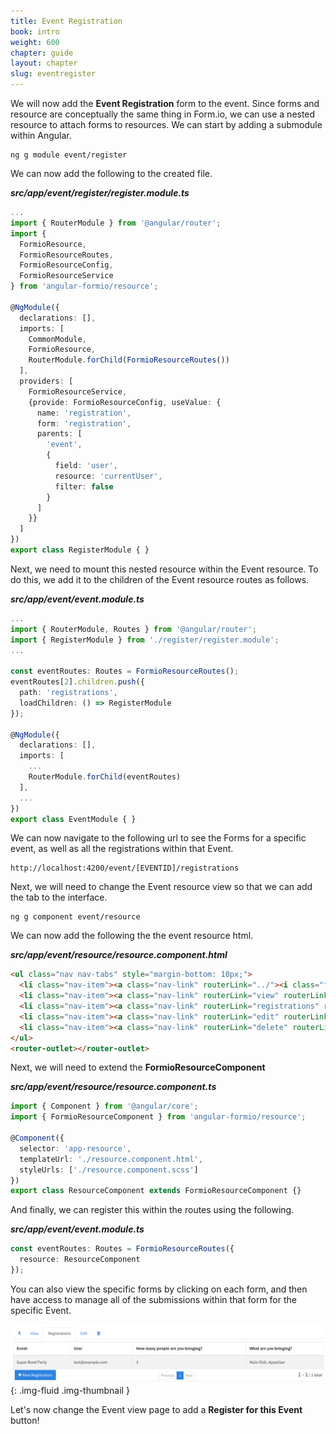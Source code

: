 ```yaml
---
title: Event Registration
book: intro
weight: 600
chapter: guide
layout: chapter
slug: eventregister
---
```

We will now add the **Event Registration** form to the event. Since forms and resource are conceptually the same thing in Form.io, we can use a nested resource to attach forms to resources. We can start by adding a submodule within Angular.

```
ng g module event/register
```

We can now add the following to the created file.

***src/app/event/register/register.module.ts***
```ts
...
import { RouterModule } from '@angular/router';
import {
  FormioResource,
  FormioResourceRoutes,
  FormioResourceConfig,
  FormioResourceService
} from 'angular-formio/resource';

@NgModule({
  declarations: [],
  imports: [
    CommonModule,
    FormioResource,
    RouterModule.forChild(FormioResourceRoutes())
  ],
  providers: [
    FormioResourceService,
    {provide: FormioResourceConfig, useValue: {
      name: 'registration',
      form: 'registration',
      parents: [
        'event',
        {
          field: 'user',
          resource: 'currentUser',
          filter: false
        }
      ]
    }}
  ]
})
export class RegisterModule { }
```

Next, we need to mount this nested resource within the Event resource. To do this, we add it to the children of the Event resource routes as follows.

***src/app/event/event.module.ts***
```ts
...
import { RouterModule, Routes } from '@angular/router';
import { RegisterModule } from './register/register.module';
...

const eventRoutes: Routes = FormioResourceRoutes();
eventRoutes[2].children.push({
  path: 'registrations',
  loadChildren: () => RegisterModule
});

@NgModule({
  declarations: [],
  imports: [
    ...
    RouterModule.forChild(eventRoutes)
  ],
  ...
})
export class EventModule { }
```

We can now navigate to the following url to see the Forms for a specific event, as well as all the registrations within that Event.

    http://localhost:4200/event/[EVENTID]/registrations

Next, we will need to change the Event resource view so that we can add the tab to the interface.

    ng g component event/resource

We can now add the following the the event resource html.

***src/app/event/resource/resource.component.html***
```html
<ul class="nav nav-tabs" style="margin-bottom: 10px;">
  <li class="nav-item"><a class="nav-link" routerLink="../"><i class="fa fa-chevron-left"></i></a></li>
  <li class="nav-item"><a class="nav-link" routerLink="view" routerLinkActive="active">View</a></li>
  <li class="nav-item"><a class="nav-link" routerLink="registrations" routerLinkActive="active">Registrations</a></li>
  <li class="nav-item"><a class="nav-link" routerLink="edit" routerLinkActive="active">Edit</a></li>
  <li class="nav-item"><a class="nav-link" routerLink="delete" routerLinkActive="active"><span class="fa fa-trash"></span></a></li>
</ul>
<router-outlet></router-outlet>
```

Next, we will need to extend the **FormioResourceComponent**

***src/app/event/resource/resource.component.ts***
```ts
import { Component } from '@angular/core';
import { FormioResourceComponent } from 'angular-formio/resource';

@Component({
  selector: 'app-resource',
  templateUrl: './resource.component.html',
  styleUrls: ['./resource.component.scss']
})
export class ResourceComponent extends FormioResourceComponent {}
```

And finally, we can register this within the routes using the following.

***src/app/event/event.module.ts***
```ts
const eventRoutes: Routes = FormioResourceRoutes({
  resource: ResourceComponent
});
```

You can also view the specific forms by clicking on each form, and then have access to manage all of the submissions within that form for the specific Event.

![](/assets/img/userguide/eventform.png){: .img-fluid .img-thumbnail }

Let's now change the Event view page to add a **Register for this Event** button!





